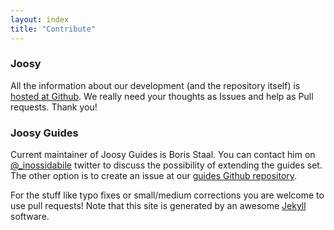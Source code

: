 ```yaml
---
layout: index
title: "Contribute"
---
```


### Joosy

All the information about our development (and the repository itself) is <a href="https://github.com/roundlake/joosy/">hosted at Github</a>. We really need your thoughts as Issues and help as Pull requests. Thank you!

### Joosy Guides

Current maintainer of Joosy Guides is Boris Staal. You can contact him on <a href="https://twitter.com/#!/_inossidabile">@_inossidabile</a> twitter to discuss the possibility of extending the guides set. The other option is to create an issue at our <a href="https://github.com/roundlake/joosy-guides">guides Github repository</a>.

For the stuff like typo fixes or small/medium corrections you are welcome to use pull requests! Note that this site is generated by an awesome <a href="http://jekyllrb.com/">Jekyll</a> software.
